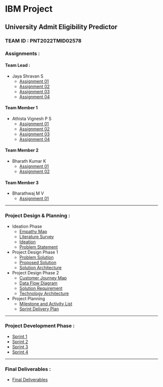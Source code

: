 # IBM Project

## University Admit Eligibility Predictor

### TEAM ID : PNT2022TMID02578

### Assignments :

#### Team Lead :
- Jaya Shravan S
    - [Assignment 01](./Assignments/Team%20Lead/Assignment-01/JayaShravan_Assignment_1.ipynb)
    - [Assignment 02](./Assignments/Team%20Lead/Assignment-02/JayaShravan_Assignment%202.ipynb)
    - [Assignment 03](./Assignments/Team%20Lead/Assignment-03/JayaShravan_Assignment_3.ipynb)
    - [Assignment 04](./Assignments/Team%20Lead/Assignment-04.ipynb)
#### Team Member 1
- Athista Vignesh P S
    - [Assignment 01](./Assignments/Team%20Member%201/Assignment-01/AthistaVignesh_Assignment_1.ipynb)
    - [Assignment 02](./Assignments/Team%20Member%201/Assignment-02/AthistaVignesh_Assignment_2.ipynb)
    - [Assignment 03](./Assignments/Team%20Member%201/Assignment-03/AthistaVignesh_Assignment_3.ipynb)
    - [Assignment 04](./Assignments/Team%20Member%201/Assignment-04/AthistaVignesh_Assignment_4.ipynb)
#### Team Member 2
- Bharath Kumar K
    - [Assignment 01](./Assignments/Team%20Member%202/Assignment-01/BharathKumar_Assignment_1.ipynb)
    - [Assignment 02](./Assignments/Team%20Member%202/Assignment-02/BharathKumar_Assignment%202.ipynb)
#### Team Member 3
- Bharathwaj M V
    - [Assignment 01](.)

---

### Project Design & Planning :
- Ideation Phase
    - [Empathy Map](./Project%20Design%20%26%20Planning/Ideation%20Phase/Empathy%20Map.pdf)
    - [Literature Survey](./Project%20Design%20%26%20Planning/Ideation%20Phase/Literature%20Survey%20University%20predictor.pdf)
    - [Ideation](./Project%20Design%20%26%20Planning/Ideation%20Phase/Ideate.pdf)
    - [Problem Statement](./Project%20Design%20%26%20Planning/Ideation%20Phase/Problem%20Statement.pdf)
- Project Design Phase 1
    - [Problem Solution](./Project%20Design%20%26%20Planning/Project%20Design%20Phase%201/Copy%20of%20Problem_solution_fit%20Sample%20Template%20-%20Problem_solution_fit.pdf)
    - [Proposed Solution](./Project%20Design%20%26%20Planning/Project%20Design%20Phase%201/Proposed%20Solution.docx%20-%20Proposed%20Solution.docx.pdf)
    - [Solution Architecture](./Project%20Design%20%26%20Planning/Project%20Design%20Phase%201/Solution%20Architecture%20-%20Solution%20Architecture.pdf)
- Project Design Phase 2
    - [Customer Journey Map](./Project%20Design%20%26%20Planning/Project%20Design%20Phase%202/Customer%20Journey%20Map.pdf)
    - [Data Flow Diagram](./Project%20Design%20%26%20Planning/Project%20Design%20Phase%202/Data%20Flow%20Diagrams%20and%20User%20Stories%20-%20PNT2022TMID02578.pdf)
    - [Solution Requirement](./Project%20Design%20%26%20Planning/Project%20Design%20Phase%202/Solution%20Requirements-PNT2022TMID02578.pdf)
    - [Technology Architecture](./Project%20Design%20%26%20Planning/Project%20Design%20Phase%202/Technology%20Architecture%20-%20PNT2022TMID02578.pdf)
- Project Planning
    - [Milestone and Activity List](./Project%20Design%20%26%20Planning/Project%20Planning/Milestone%20and%20Activity%20List.pdf)
    - [Sprint Delivery Plan](./Project%20Design%20%26%20Planning/Project%20Planning/Sprint%20Delivery%20Plan.pdf)

---

### Project Development Phase :
- [Sprint 1](./Project%20Development%20Phase/Sprint%201/)
- [Sprint 2](./Project%20Development%20Phase/Sprint%202/)
- [Sprint 3](./Project%20Development%20Phase/Sprint%203/)
- [Sprint 4](./Project%20Development%20Phase/Sprint%204/)

---

### Final Deliverables :
- [Final Deliverables](./Final%20Deliverables/)
